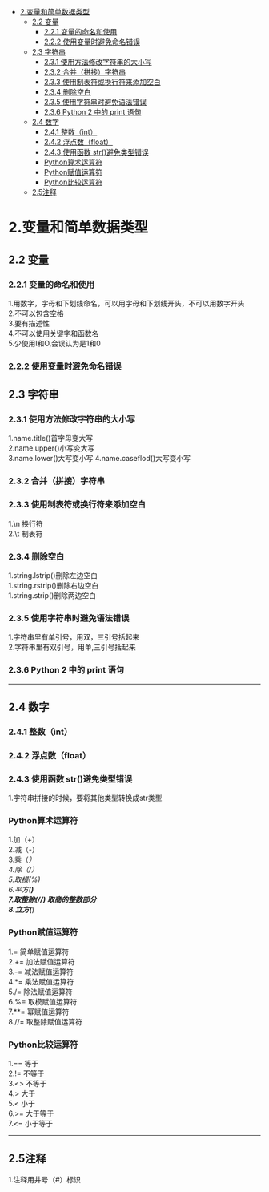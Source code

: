    * [2.变量和简单数据类型](#2变量和简单数据类型)
      * [2.2 变量](#22-变量)
         * [2.2.1 变量的命名和使用](#221-变量的命名和使用)
         * [2.2.2 使用变量时避免命名错误](#222-使用变量时避免命名错误)
      * [2.3 字符串](#23-字符串)
         * [2.3.1 使用方法修改字符串的大小写](#231-使用方法修改字符串的大小写)
         * [2.3.2 合并（拼接）字符串](#232-合并拼接字符串)
         * [2.3.3 使用制表符或换行符来添加空白](#233-使用制表符或换行符来添加空白)
         * [2.3.4 删除空白](#234-删除空白)
         * [2.3.5 使用字符串时避免语法错误](#235-使用字符串时避免语法错误)
         * [2.3.6 Python 2 中的 print 语句](#236-python-2-中的-print-语句)
      * [2.4 数字](#24-数字)
         * [2.4.1 整数（int）](#241-整数int)
         * [2.4.2 浮点数（float）](#242-浮点数float)
         * [2.4.3 使用函数 str()避免类型错误](#243-使用函数-str避免类型错误)
         * [Python算术运算符](#python算术运算符)
         * [Python赋值运算符](#python赋值运算符)
         * [Python比较运算符](#python比较运算符)
      * [2.5注释](#25注释)

# 2.变量和简单数据类型
## 2.2 变量

### 2.2.1 变量的命名和使用
 1.用数字，字母和下划线命名，可以用字母和下划线开头，不可以用数字开头  
 2.不可以包含空格  
 3.要有描述性  
 4.不可以使用关键字和函数名  
 5.少使用I和O,会误认为是1和0  
 
### 2.2.2 使用变量时避免命名错误

## 2.3 字符串

### 2.3.1 使用方法修改字符串的大小写
 1.name.title()首字母变大写  
 2.name.upper()小写变大写  
 3.name.lower()大写变小写
 4.name.caseflod()大写变小写  
 
### 2.3.2 合并（拼接）字符串

### 2.3.3 使用制表符或换行符来添加空白
 1.\n 换行符  
 2.\t 制表符  
 
### 2.3.4 删除空白
 1.string.lstrip()删除左边空白  
 1.string.rstrip()删除右边空白  
 1.string.strip()删除两边空白  

### 2.3.5 使用字符串时避免语法错误
 1.字符串里有单引号，用双，三引号括起来  
 2.字符串里有双引号，用单,三引号括起来  
 
### 2.3.6 Python 2 中的 print 语句

---

## 2.4 数字

### 2.4.1 整数（int）
 
### 2.4.2 浮点数（float）
 
### 2.4.3 使用函数 str()避免类型错误
 1.字符串拼接的时候，要将其他类型转换成str类型 
 
###  Python算术运算符
 1.加（+）  
 2.减（-）  
 3.乘（*）  
 4.除（/）  
 5.取模(%)   
 6.平方(**)   
 7.取整除(//) 取商的整数部分  
 8.立方(***)  

### Python赋值运算符
 1.= 简单赋值运算符    
 2.+= 加法赋值运算符  
 3.-= 减法赋值运算符  
 4.*= 乘法赋值运算符  
 5./= 除法赋值运算符  
 6.%= 取模赋值运算符  
 7.**= 幂赋值运算符  
 8.//= 取整除赋值运算符  
 
### Python比较运算符
 1.== 等于  
 2.!= 不等于  
 3.<> 不等于  
 4.> 大于    
 5.< 小于  
 6.>= 大于等于  
 7.<= 小于等于  
 
---

## 2.5注释
 1.注释用井号（#）标识

